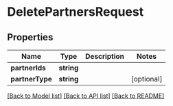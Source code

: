 # DeletePartnersRequest

## Properties
Name | Type | Description | Notes
------------ | ------------- | ------------- | -------------
**partnerIds** | **string** |  | 
**partnerType** | **string** |  | [optional] 

[[Back to Model list]](../README.md#documentation-for-models) [[Back to API list]](../README.md#documentation-for-api-endpoints) [[Back to README]](../README.md)



